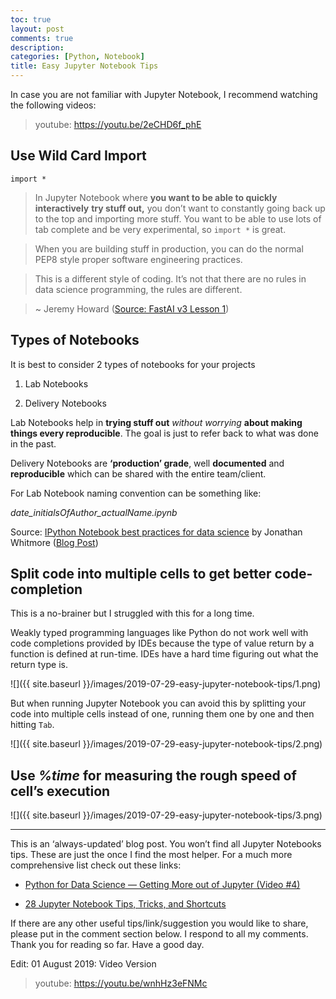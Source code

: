 ```yaml
---
toc: true
layout: post
comments: true
description: 
categories: [Python, Notebook]
title: Easy Jupyter Notebook Tips
---
```


In case you are not familiar with Jupyter Notebook, I recommend watching the following videos:

> youtube: https://youtu.be/2eCHD6f_phE

## Use Wild Card Import

`import *`

> In Jupyter Notebook where **you want to be able to quickly interactively** **try stuff out,** you don’t want to constantly going back up to the top and importing more stuff. You want to be able to use lots of tab complete and be very experimental, so `import *` is great.

> When you are building stuff in production, you can do the normal PEP8 style proper software engineering practices.

> This is a different style of coding. It’s not that there are no rules in data science programming, the rules are different.

> ~ Jeremy Howard ([Source: FastAI v3 Lesson 1](https://github.com/hiromis/notes/blob/master/Lesson1.md))

## Types of Notebooks

It is best to consider 2 types of notebooks for your projects

1. Lab Notebooks

1. Delivery Notebooks

Lab Notebooks help in **trying stuff out** _without worrying_ **about making things every reproducible**. The goal is just to refer back to what was done in the past.

Delivery Notebooks are **‘production’ grade**, well **documented** and **reproducible** which can be shared with the entire team/client.

For Lab Notebook naming convention can be something like:

_date_initialsOfAuthor_actualName.ipynb_

Source: [IPython Notebook best practices for data science](https://www.youtube.com/watch?v=JI1HWUAyJHE) by Jonathan Whitmore ([Blog Post](http://jonathanwhitmore.com/2015/07/jupyter-notebook-best-practices-for-data-science))

## Split code into multiple cells to get better code-completion

This is a no-brainer but I struggled with this for a long time.

Weakly typed programming languages like Python do not work well with code completions provided by IDEs because the type of value return by a function is defined at run-time. IDEs have a hard time figuring out what the return type is.

![]({{ site.baseurl }}/images/2019-07-29-easy-jupyter-notebook-tips/1.png)

But when running Jupyter Notebook you can avoid this by splitting your code into multiple cells instead of one, running them one by one and then hitting `Tab`.

![]({{ site.baseurl }}/images/2019-07-29-easy-jupyter-notebook-tips/2.png)

## Use _%time_ for measuring the rough speed of cell’s execution

![]({{ site.baseurl }}/images/2019-07-29-easy-jupyter-notebook-tips/3.png)

---

This is an ‘always-updated’ blog post. You won’t find all Jupyter Notebooks tips. These are just the once I find the most helper. For a much more comprehensive list check out these links:

- [Python for Data Science — Getting More out of Jupyter (Video #4)](https://www.youtube.com/watch?v=N56I0TRnRX0)

- [28 Jupyter Notebook Tips, Tricks, and Shortcuts](https://www.dataquest.io/blog/jupyter-notebook-tips-tricks-shortcuts/)

If there are any other useful tips/link/suggestion you would like to share, please put in the comment section below. I respond to all my comments. Thank you for reading so far. Have a good day.

Edit: 01 August 2019: Video Version

> youtube: https://youtu.be/wnhHz3eFNMc